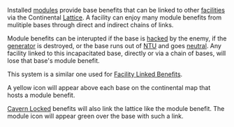 Installed [modules](Modules.md) provide base benefits that can be linked to
other [facilities](../locations/Facilities.md) via the Continental
[Lattice](../terminology/Lattice.md). A facility can enjoy many module benefits
from mulitiple bases through direct and indirect chains of links.

Module benefits can be interupted if the base is [hacked](Capturing_Bases.md) by
the enemy, if the [generator](../items/Generator.md) is destroyed, or the base
runs out of [NTU](../items/NTU.md) and goes
[neutral](../terminology/Neutral.md). Any facility linked to this incapacitated
base, directly or via a chain of bases, will lose that base's module benefit.

This system is a similar one used for
[Facility Linked Benefits](../terminology/Facility_Linked_Benefit.md).

A yellow icon will appear above each base on the continental map that hosts a
module benefit.

[Cavern Locked](Cavern_Lock.md) benefits will also link the lattice like the
module benefit. The module icon will appear green over the base with such a
link.

<!--[Category:Modules](Category:Modules.md)-->
